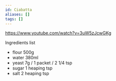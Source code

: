 ```yaml
---
id: Ciabatta
aliases: []
tags: []
---
```


https://www.youtube.com/watch?v=3uW5zJcwGKg

Ingredients list

- flour 500g
- water 380ml
- yeast 7g / 1 packet / 2 1/4 tsp
- sugar 1 heaping tsp
- salt 2 heaping tsp
